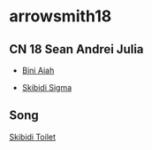 # arrowsmith18
## CN 18 Sean Andrei Julia

- [Bini Aiah](https://www.google.com/url?sa=i&url=https%3A%2F%2Fwww.facebook.com%2Fphoto.php%3Ffbid%3D1010497491077507%26id%3D100063517968585%26set%3Da.127414716052460&psig=AOvVaw2yja8hfjkNnWwSeiqy8DUq&ust=1727405124384000&source=images&cd=vfe&opi=89978449&ved=0CBQQjRxqFwoTCLjZy5aY4YgDFQAAAAAdAAAAABAE)
  

- [Skibidi Sigma](https://i.ytimg.com/vi/WePNs-G7puA/hq720.jpg?sqp=-oaymwE7CK4FEIIDSFryq4qpAy0IARUAAAAAGAElAADIQj0AgKJD8AEB-AH-CYAC0AWKAgwIABABGGUgXShFMA8=&rs=AOn4CLC3dbKF2Jk8dzXTETyvDD2yhbgdeQ)
  



## Song
[Skibidi Toilet](https://open.spotify.com/track/73AiQc9SXjjeii7jbhQ6Vc?si=8433058e9c2540a7)

